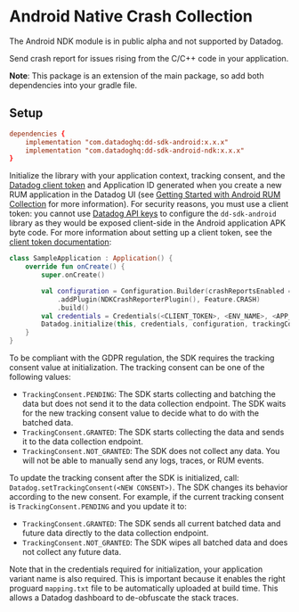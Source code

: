 # Android Native Crash Collection

<div class="alert alert-info">The Android NDK module is in public alpha and not supported by Datadog.</div>

Send crash report for issues rising from the C/C++ code in your application.

**Note**: This package is an extension of the main package, so add both dependencies into your gradle file.

## Setup

```conf
dependencies {
    implementation "com.datadoghq:dd-sdk-android:x.x.x"
    implementation "com.datadoghq:dd-sdk-android-ndk:x.x.x"
}
```

Initialize the library with your application context, tracking consent, and the [Datadog client token][1] and Application ID generated when you create a new RUM application in the Datadog UI (see [Getting Started with Android RUM Collection][3] for more information). For security reasons, you must use a client token: you cannot use [Datadog API keys][2] to configure the `dd-sdk-android` library as they would be exposed client-side in the Android application APK byte code. For more information about setting up a client token, see the [client token documentation][1]:

```kotlin
class SampleApplication : Application() {
    override fun onCreate() {
        super.onCreate()

        val configuration = Configuration.Builder(crashReportsEnabled = true, ...)
            .addPlugin(NDKCrashReporterPlugin(), Feature.CRASH)
            .build()
        val credentials = Credentials(<CLIENT_TOKEN>, <ENV_NAME>, <APP_VARIANT_NAME>, <APPLICATION_ID>)
        Datadog.initialize(this, credentials, configuration, trackingConsent)
    }
}
```

To be compliant with the GDPR regulation, the SDK requires the tracking consent value at initialization.
The tracking consent can be one of the following values:

* `TrackingConsent.PENDING`: The SDK starts collecting and batching the data but does not send it to the data
  collection endpoint. The SDK waits for the new tracking consent value to decide what to do with the batched data.
* `TrackingConsent.GRANTED`: The SDK starts collecting the data and sends it to the data collection endpoint.
* `TrackingConsent.NOT_GRANTED`: The SDK does not collect any data. You will not be able to manually send any logs, traces, or
  RUM events.

To update the tracking consent after the SDK is initialized, call: `Datadog.setTrackingConsent(<NEW CONSENT>)`.
The SDK changes its behavior according to the new consent. For example, if the current tracking consent is `TrackingConsent.PENDING` and you update it to:

* `TrackingConsent.GRANTED`: The SDK sends all current batched data and future data directly to the data collection endpoint.
* `TrackingConsent.NOT_GRANTED`: The SDK wipes all batched data and does not collect any future data.

Note that in the credentials required for initialization, your application variant name is also required. This is important because it enables  the right proguard `mapping.txt` file to be automatically uploaded at build time. This allows a Datadog dashboard to de-obfuscate the stack traces.

[1]: https://docs.datadoghq.com/account_management/api-app-keys/#client-tokens
[2]: https://docs.datadoghq.com/account_management/api-app-keys/#api-keys
[3]: https://docs.datadoghq.com/real_user_monitoring/android/?tab=us
